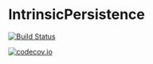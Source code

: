 # IntrinsicPersistence

[![Build Status](https://travis-ci.org/mtsch/IntrinsicPersistence.jl.svg?branch=master)](https://travis-ci.org/mtsch/IntrinsicPersistence.jl)

[![codecov.io](http://codecov.io/github/mtsch/IntrinsicPersistence.jl/coverage.svg?branch=master)](http://codecov.io/github/mtsch/IntrinsicPersistence.jl?branch=master)
